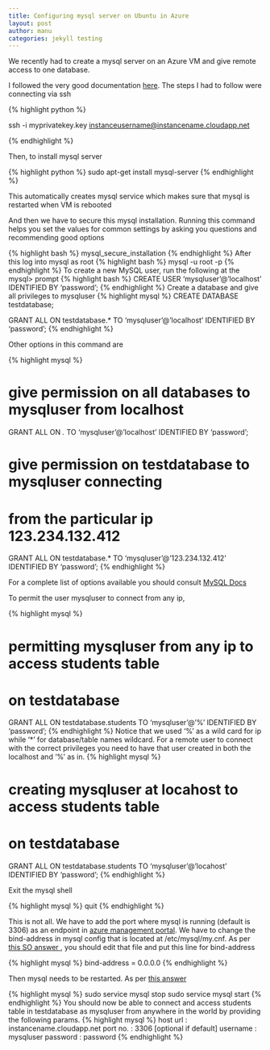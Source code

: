 ```yaml
---
title: Configuring mysql server on Ubuntu in Azure
layout: post
author: manu
categories: jekyll testing
---
```


We recently had to create a mysql server on an Azure VM and give remote access to one database.

I followed the very good documentation [here](http://www.windowsazure.com/en-us/manage/linux/common-tasks/mysql-on-a-linux-vm/). The steps I had to follow were connecting via ssh

{% highlight python %}

ssh -i myprivatekey.key instanceusername@instancename.cloudapp.net

{% endhighlight %}

Then, to install mysql server

{% highlight python %}
sudo apt-get install mysql-server
{% endhighlight %}

This automatically creates mysql service which makes sure that mysql is restarted when VM is rebooted

And then we have to secure this mysql installation. Running this command helps you set the values for common settings by asking you questions and recommending good options

{% highlight bash %}
mysql_secure_installation
{% endhighlight %}
After this log into mysql as root
{% highlight bash %}
mysql -u root -p
{% endhighlight %}
To create a new MySQL user, run the following at the mysql> prompt
{% highlight bash %}
CREATE USER ‘mysqluser’@’localhost’ IDENTIFIED BY ‘password’;
{% endhighlight %}
Create a database and give all privileges to mysqluser
{% highlight mysql %}
CREATE DATABASE testdatabase;

GRANT ALL ON testdatabase.* TO ‘mysqluser’@’localhost’ IDENTIFIED BY ‘password’;
{% endhighlight %}

Other options in this command are

{% highlight mysql %}
# give permission on all databases to mysqluser from localhost
GRANT ALL ON *.* TO ‘mysqluser’@’localhost’ IDENTIFIED BY ‘password’;

# give permission on testdatabase to mysqluser connecting 
# from the particular ip 123.234.132.412 
GRANT ALL ON testdatabase.* TO ‘mysqluser’@’123.234.132.412’ IDENTIFIED BY ‘password’;
{% endhighlight %}

For a complete list of options available you should consult [MySQL Docs](http://dev.mysql.com/doc/refman/5.5/en/grant.html)

To permit the user mysqluser to connect from any ip,

{% highlight mysql %}
# permitting mysqluser from any ip to access students table 
# on testdatabase
GRANT ALL ON testdatabase.students TO ‘mysqluser’@’%’ IDENTIFIED BY ‘password’;
{% endhighlight %}
Notice that we used ‘%’ as a wild card for ip while ‘*’ for database/table names wildcard. For a remote user to connect with the correct privileges you need to have that user created in both the localhost and ‘%’ as in.
{% highlight mysql %}
# creating mysqluser at locahost to access students table 
# on testdatabase
GRANT ALL ON testdatabase.students TO ‘mysqluser’@’locahost’ IDENTIFIED BY ‘password’;
{% endhighlight %}

Exit the mysql shell

{% highlight mysql %}
quit
{% endhighlight %}

This is not all. We have to add the port where mysql is running (default is 3306) as an endpoint in [azure management portal](http://manage.windowsazure.com/). We have to change the bind-address in mysql config that is located at /etc/mysql/my.cnf. As per [this SO answer
](http://stackoverflow.com/questions/15663001/remote-connections-mysql-ubuntu/15684341#15684341), you should edit that file and put this line for bind-address

{% highlight mysql %}
bind-address = 0.0.0.0
{% endhighlight %}

Then mysql needs to be restarted. As per [this answer](http://stackoverflow.com/questions/12196873/not-able-to-stop-mysql/12196963#12196963)

{% highlight mysql %}
sudo service mysql stop
sudo service mysql start
{% endhighlight %}
You should now be able to connect and access students table in testdatabase as mysqluser from anywhere in the world by providing the following params.
{% highlight mysql %}
host url : instancename.cloudapp.net
port no. : 3306 [optional if default]
username : mysqluser
password : password
{% endhighlight %}






